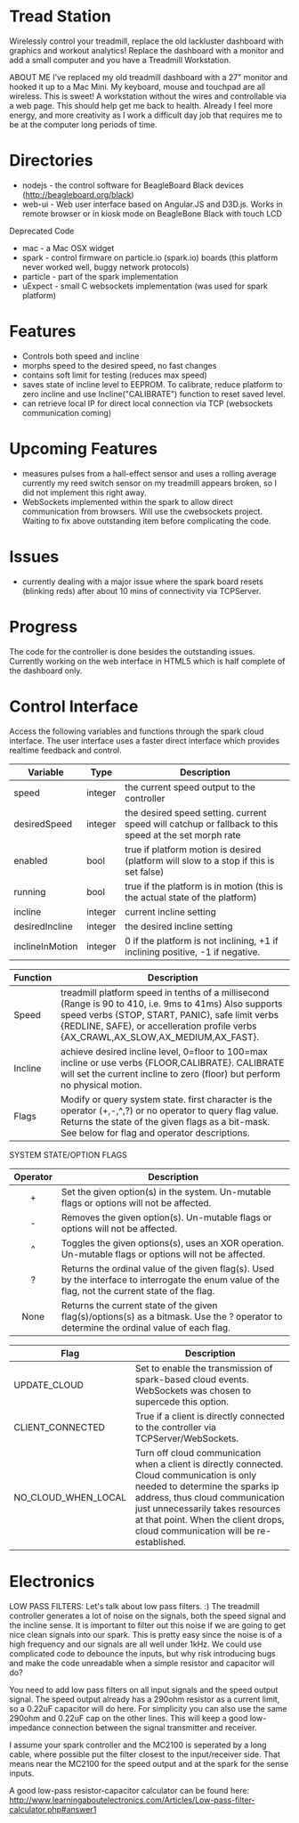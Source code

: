 Tread Station
=============

Wirelessly control your treadmill, replace the old lackluster dashboard with graphics and workout analytics! Replace the dashboard with a monitor and add a small computer and you have a Treadmill Workstation.

ABOUT ME
I've replaced my old treadmill dashboard with a 27" monitor and hooked it up to a Mac Mini. My keyboard, mouse and touchpad are all wireless. This is sweet! A workstation without the wires and controllable via a web page. This should help get me back to health. Already I feel more energy, and more creativity as I work a difficult day job that requires me to be at the computer long periods of time.

Directories
===========
  * nodejs - the control software for BeagleBoard Black devices (http://beagleboard.org/black)
  * web-ui - Web user interface based on Angular.JS and D3D.js. Works in remote browser or in kiosk mode on BeagleBone Black with touch LCD

Deprecated Code
  * mac - a Mac OSX widget 
  * spark - control firmware on particle.io (spark.io) boards (this platform never worked well, buggy network protocols)
  * particle - part of the spark implementation
  * uExpect - small C websockets implementation (was used for spark platform)


Features
========
  * Controls both speed and incline
  * morphs speed to the desired speed, no fast changes
  * contains soft limit for testing (reduces max speed)
  * saves state of incline level to EEPROM. To calibrate, reduce platform to zero incline and use Incline("CALIBRATE") function to reset saved level.
  * can retrieve local IP for direct local connection via TCP (websockets communication coming)

Upcoming Features
=================
  * measures pulses from a hall-effect sensor and uses a rolling average
        currently my reed switch sensor on my treadmill appears broken, so I did not implement this right away.
  * WebSockets implemented within the spark to allow direct communication from browsers. Will use the
    cwebsockets project. Waiting to fix above outstanding item before complicating the code.

Issues
======
  * currently dealing with a major issue where the spark board resets (blinking reds) after about 10 mins of connectivity
    via TCPServer.

Progress
========

The code for the controller is done besides the outstanding issues. Currently working on the web interface in HTML5 which
is half complete of the dashboard only.

Control Interface
=================

Access the following variables and functions through the spark cloud interface. The user interface uses a faster direct 
interface which provides realtime feedback and control.

Variable         | Type       | Description                                                                             
---------------- | ---------- | --------------------------------------------------------------------------------------- 
speed           | integer    | the current speed output to the controller 
desiredSpeed    | integer    | the desired speed setting. current speed will catchup or fallback to this speed at the set morph rate 
enabled         | bool       | true if platform motion is desired (platform will slow to a stop if this is set false) 
running         | bool       | true if the platform is in motion (this is the actual state of the platform)           
incline         | integer    | current incline setting 
desiredIncline  | integer    | the desired incline setting 
inclineInMotion | integer    | 0 if the platform is not inclining, +1 if inclining positive, -1 if negative. 


Function          | Description
----------------- | --------------------------------------------------------------------------------------
   Speed          | treadmill platform speed in tenths of a millisecond (Range is 90 to 410, i.e. 9ms to 41ms) Also supports speed verbs {STOP, START, PANIC}, safe limit verbs {REDLINE, SAFE}, or accelleration profile verbs {AX_CRAWL,AX_SLOW,AX_MEDIUM,AX_FAST}.
Incline           | achieve desired incline level, 0=floor to 100=max incline or use verbs {FLOOR,CALIBRATE}. CALIBRATE will set the current incline to zero (floor) but perform no physical motion.
Flags             | Modify or query system state. first character is the operator (+,-,^,?) or no operator to query flag value. Returns the state of the given flags as a bit-mask. See below for flag and operator descriptions.

SYSTEM STATE/OPTION FLAGS

Operator  | Description
:--------:| --------------------------------------------------------------------------------
 +  |  Set the given option(s) in the system. Un-mutable flags or options will not be affected.
 -  |  Removes the given option(s). Un-mutable flags or options will not be affected.
 ^  |  Toggles the given options(s), uses an XOR operation. Un-mutable flags or options will not be affected.
 ?  |  Returns the ordinal value of the given flag(s). Used by the interface to interrogate the enum value of the flag, not the current state of the flag.
None | Returns the current state of the given flag(s)/options(s) as a bitmask. Use the ? operator to determine the ordinal value of each flag.

Flag                  | Description
--------------------- | --------------------------------------------------------------------------------
UPDATE_CLOUD          | Set to enable the transmission of spark-based cloud events. WebSockets was chosen to supercede this option.
CLIENT_CONNECTED      | True if a client is directly connected to the controller via TCPServer/WebSockets.
NO_CLOUD_WHEN_LOCAL   | Turn off cloud communication when a client is directly connected. Cloud communication is only needed to determine the sparks ip address, thus cloud communication just unnecessarily takes resources at that point. When the client drops, cloud communication will be re-established.

Electronics
===========

LOW PASS FILTERS:
  Let's talk about low pass filters. :)  The treadmill controller generates a lot of noise on the signals, both the speed
  signal and the incline sense. It is important to filter out this noise if we are going to get nice clean signals into
  our spark. This is pretty easy since the noise is of a high frequency and our signals are all well under 1kHz. We could
  use complicated code to debounce the inputs, but why risk introducing bugs and make the code unreadable when a simple
  resistor and capacitor will do?
  
  You need to add low pass filters on all input signals and the speed output signal. The speed output already has a 290ohm
  resistor as a current limit, so a 0.22uF capacitor will do here. For simplicity you can also use the same 290ohm and 0.22uF
  cap on the other lines. This will keep a good low-impedance connection between the signal transmitter and receiver.
  
  I assume your spark controller and the MC2100 is seperated by a long cable, where possible put the filter closest to the
  input/receiver side. That means near the MC2100 for the speed output and at the spark for the sense inputs.
  
  A good low-pass resistor-capacitor calculator can be found here:
  http://www.learningaboutelectronics.com/Articles/Low-pass-filter-calculator.php#answer1
  
